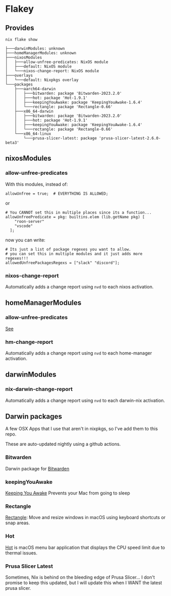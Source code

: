 # Flakey

## Provides

`nix flake show`

```
├───darwinModules: unknown
├───homeManagerModules: unknown
├───nixosModules
│   ├───allow-unfree-predicates: NixOS module
│   ├───default: NixOS module
│   └───nixos-change-report: NixOS module
├───overlays
│   └───default: Nixpkgs overlay
└───packages
    ├───aarch64-darwin
    │   ├───bitwarden: package 'Bitwarden-2023.2.0'
    │   ├───hot: package 'Hot-1.9.1'
    │   ├───keepingYouAwake: package 'KeepingYouAwake-1.6.4'
    │   └───rectangle: package 'Rectangle-0.66'
    ├───x86_64-darwin
    │   ├───bitwarden: package 'Bitwarden-2023.2.0'
    │   ├───hot: package 'Hot-1.9.1'
    │   ├───keepingYouAwake: package 'KeepingYouAwake-1.6.4'
    │   └───rectangle: package 'Rectangle-0.66'
    └───x86_64-linux
        └───prusa-slicer-latest: package 'prusa-slicer-latest-2.6.0-beta3'
```

## nixosModules 
### allow-unfree-predicates

With this modules, instead of:

```
allowUnfree = true;  # EVERYTHING IS ALLOWED;
```

or 

```
# You CANNOT set this in multiple places since its a function...
allowUnfreePredicate = pkg: builtins.elem (lib.getName pkg) [
    "roon-server"
    "vscode"
  ];
```

now you can write:

```
# Its just a list of package regexes you want to allow.  
# you can set this in multiple modules and it just adds more regexes!!!
allowedUnfreePackagesRegexs = ["slack" "discord"];
```
### nixos-change-report

Automatically adds a change report using `nvd` to each nixos activation.

## homeManagerModules
### allow-unfree-predicates
[See](#allow-unfree-predicates)
### hm-change-report

Automatically adds a change report using `nvd` to each home-manager activation.

## darwinModules
### nix-darwin-change-report

Automatically adds a change report using `nvd` to each darwin-nix activation.

## Darwin packages

A few OSX Apps that I use that aren't in nixpkgs, so I've add them to this repo.

These are auto-updated nightly using a github actions.

### Bitwarden

Darwin package for [Bitwarden](bitwarden.com/)

### keepingYouAwake

[Keeping You Awake](https://keepingyouawake.app/)  Prevents your Mac from going to sleep

### Rectangle

[Rectangle](https://rectangleapp.com/): Move and resize windows in macOS using keyboard shortcuts or snap areas.

### Hot

[Hot](https://xs-labs.com/en/apps/hot/overview/)  is macOS menu bar application that displays the CPU speed limit due to thermal issues. 

### Prusa Slicer Latest

Sometimes, Nix is behind on the bleeding edge of Prusa Slicer... I don't promise to keep this updated, but I will update this when I WANT the latest prusa slicer.
